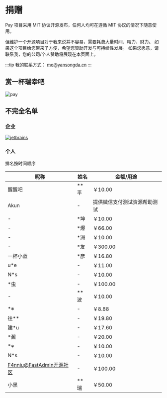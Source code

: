 # 捐赠

Pay 项目采用 MIT 协议开源发布，任何人均可在遵循 MIT 协议的情况下随意使用。

但维护一个开源项目对于我来说并不容易，需要耗费大量时间、精力、财力。
如果这个项目给您带来了方便，希望您赞助开发与可持续性发展。
如果您愿意，请联系我，您的公司/个人赞助将展现在本页面上。

:::tip
我的联系方式： me@yansongda.cn
:::

## 赏一杯瑞幸吧

![pay](/images/pay.jpg)


## 不完全名单

### 企业

[![jetbrains](/images/jetbrains.png)](https://www.jetbrains.com/)

### 个人

排名按时间顺序

| 昵称                                                | 姓名  | 金额/用途          |
|---------------------------------------------------|-----|----------------|
| 醒醒吧                                               | **平 | ￥10.00         |
| Akun                                              | -   | 提供微信支付测试资源帮助测试 |
| -                                                 | *坤  | ￥10.00         |
| -                                                 | *爆  | ￥66.00         |
| -                                                 | *洲  | ￥10.00         |
| -                                                 | *友  | ￥300.00        |
| 一杯小蓝                                              | *彦  | ￥16.80         |
| u*e                                               | -   | ￥11.00         |
| N*s                                               | -   | ￥10.00         |
| *虫                                                | -   | ￥100.00        |
| -                                                 | **波 | ￥10.00         |
| *※                                                | -   | ￥8.88          |
| 往**                                               | -   | ￥19.80         |
| 建*u                                               | -   | ￥17.60         |
| *酱                                                | -   | ￥20.00         |
| *※                                                | -   | ￥10.00         |
| N*s                                               | -   | ￥10.00         |
| [F4nniu@FastAdmin开源社区](https://www.fastadmin.net) | -   | ￥100.00        |
| 小黑                                                | **瑞 | ￥50.00         |